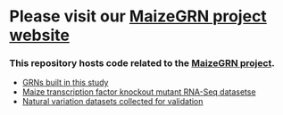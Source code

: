 # Please visit our [MaizeGRN project website](https://maizeumn.github.io/MaizeGRN)

### This repository hosts code related to the [MaizeGRN project](https://maizeumn.github.io/maizegrn).

* [GRNs built in this study](data/12_tables/01.t1.pdf)
* [Maize transcription factor knockout mutant RNA-Seq datasetse](/data/12_tables/01.t2.pdf)
* [Natural variation datasets collected for validation](/data/12_tables/01.t3.pdf)

